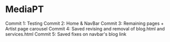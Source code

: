 # MediaPT
Commit 1: Testing
Commit 2: Home & NavBar
Commit 3: Remaining pages + Artist page carousel
Commit 4: Saved revising and removal of blog.html and services.html
Commit 5: Saved fixes on navbar's blog link
